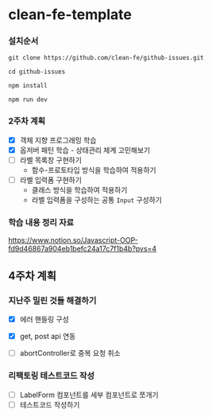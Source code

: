 # clean-fe-template

### 설치순서
```shell
git clone https://github.com/clean-fe/github-issues.git 

cd github-issues

npm install

npm run dev
```


### 2주차 계획

- [x] 객체 지향 프로그래밍 학습
- [x] 옵저버 패턴 학습 - 상태관리 체계 고민해보기
- [ ] 라벨 목록창 구현하기
  - 함수-프로토타입 방식을 학습하여 적용하기
- [ ] 라벨 입력폼 구현하기
  - 클래스 방식을 학습하여 적용하기
  - 라벨 입력폼을 구성하는 공통 `Input` 구성하기


### 학습 내용 정리 자료

https://www.notion.so/Javascript-OOP-fd9d46867a904eb1befc24a17c7f1b4b?pvs=4


## 4주차 계획

### 지난주 밀린 것들 해결하기

- [x] 에러 핸들링 구성
- [x] get, post api 연동
- [ ] abortController로 중복 요청 취소


### 리팩토링 테스트코드 작성

- [ ] LabelForm 컴포넌트를 세부 컴포넌트로 쪼개기
- [ ] 테스트코드 작성하기
